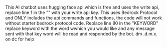 This AI chatbot uses hugging face api which is free and uses the write api, replace line 1 in the "" with your write api key.
This uses Bedrock Protocol and ONLY includes the api commands and functions, the code will not work without starter bedrock protocol code.
Replace line 80 in the "KEYWORD" replace keyword with the word wwhich you would like and any message sent with that key word will be read and responded by the bot.
dm .d.m.x. on dc for help
